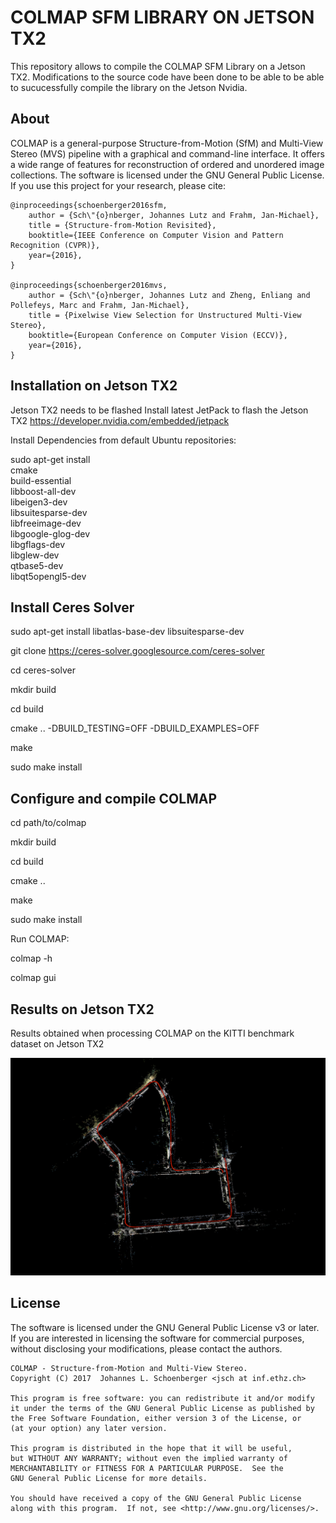 COLMAP SFM LIBRARY ON JETSON TX2
=================================
This repository allows to compile the COLMAP SFM Library on a Jetson TX2. Modifications to the source code have been done to be able to be able to sucucessfully compile the library on the Jetson Nvidia.


About
-----

COLMAP is a general-purpose Structure-from-Motion (SfM) and Multi-View Stereo
(MVS) pipeline with a graphical and command-line interface. It offers a wide
range of features for reconstruction of ordered and unordered image collections.
The software is licensed under the GNU General Public License. If you use this
project for your research, please cite:

    @inproceedings{schoenberger2016sfm,
        author = {Sch\"{o}nberger, Johannes Lutz and Frahm, Jan-Michael},
        title = {Structure-from-Motion Revisited},
        booktitle={IEEE Conference on Computer Vision and Pattern Recognition (CVPR)},
        year={2016},
    }

    @inproceedings{schoenberger2016mvs,
        author = {Sch\"{o}nberger, Johannes Lutz and Zheng, Enliang and Pollefeys, Marc and Frahm, Jan-Michael},
        title = {Pixelwise View Selection for Unstructured Multi-View Stereo},
        booktitle={European Conference on Computer Vision (ECCV)},
        year={2016},
    }
Installation on Jetson TX2
--------------------------
Jetson TX2 needs to be flashed 
Install latest JetPack to flash the Jetson TX2 https://developer.nvidia.com/embedded/jetpack

Install Dependencies from default Ubuntu repositories:

sudo apt-get install \
    cmake \
    build-essential \
    libboost-all-dev \
    libeigen3-dev \
    libsuitesparse-dev \
    libfreeimage-dev \
    libgoogle-glog-dev \
    libgflags-dev \
    libglew-dev \
    qtbase5-dev \
    libqt5opengl5-dev
    
Install Ceres Solver
---------------------
sudo apt-get install libatlas-base-dev libsuitesparse-dev

git clone https://ceres-solver.googlesource.com/ceres-solver

cd ceres-solver

mkdir build

cd build

cmake .. -DBUILD_TESTING=OFF -DBUILD_EXAMPLES=OFF

make

sudo make install

Configure and compile COLMAP
-----------------------------
cd path/to/colmap

mkdir build

cd build

cmake ..

make

sudo make install

Run COLMAP:

colmap -h

colmap gui


Results on Jetson TX2
---------------------

Results obtained when processing COLMAP on the KITTI benchmark dataset on Jetson TX2

[//]: # (Image References)
[image_0]: ./Results/resultImage.png

![alt text][image_0] 

License
-------

The software is licensed under the GNU General Public License v3 or later. If
you are interested in licensing the software for commercial purposes, without
disclosing your modifications, please contact the authors.

    COLMAP - Structure-from-Motion and Multi-View Stereo.
    Copyright (C) 2017  Johannes L. Schoenberger <jsch at inf.ethz.ch>

    This program is free software: you can redistribute it and/or modify
    it under the terms of the GNU General Public License as published by
    the Free Software Foundation, either version 3 of the License, or
    (at your option) any later version.

    This program is distributed in the hope that it will be useful,
    but WITHOUT ANY WARRANTY; without even the implied warranty of
    MERCHANTABILITY or FITNESS FOR A PARTICULAR PURPOSE.  See the
    GNU General Public License for more details.

    You should have received a copy of the GNU General Public License
    along with this program.  If not, see <http://www.gnu.org/licenses/>.
